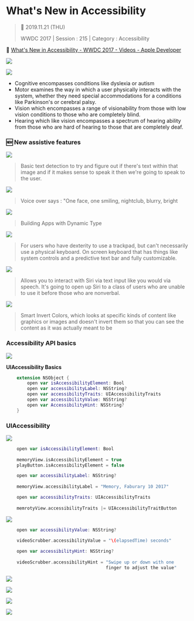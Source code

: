 # What's New in Accessibility

>  📅 2019.11.21 (THU)
>
> WWDC 2017 | Session : 215 | Category : Accessibility


🔗 [What's New in Accessibility - WWDC 2017 - Videos - Apple Developer](https://developer.apple.com/videos/play/wwdc2017/215/)

![](/Jinha/imagesWhat-s-New-in-Accessibilit-1.png)

![](/Jinha/imagesWhat-s-New-in-Accessibilit-2.png)

- Cognitive encompasses conditions like dyslexia  or autism
- Motor examines the way in which a user physically interacts with the system, whether they need special accommodations for a conditions like Parkinson's or cerebral palsy.
- Vision which encompasses a range of visionability from those with low vision conditions to those who are completely blind.
- Hearing which like vision encompasses a spectrum of hearing ability from those who are hard of hearing to those that are completely deaf.

### 🆕 New assistive features

![](/Jinha/imagesWhat-s-New-in-Accessibilit-3.png)

> Basic text detection to try and figure out if there's text within that image and if it makes sense to speak it then we're going to speak to the user.

![](/Jinha/imagesWhat-s-New-in-Accessibilit-4.png)

> Voice over says : "One face, one smiling, nightclub, blurry, bright

![](/Jinha/imagesWhat-s-New-in-Accessibilit-5.png)

> Building Apps with Dynamic Type

![](/Jinha/imagesWhat-s-New-in-Accessibilit-6.png)

> For users who have dexterity to use a trackpad, but can't necessarily use a physical keyboard. On screen keyboard that has things like system controls and a predictive text bar and fully customizable.

![](/Jinha/imagesWhat-s-New-in-Accessibilit-7.png)

> Allows you to interact with Siri via text input like you would via speech. It's going to open up Siri to a class of users who are unable to use it before those who are nonverbal.

![](/Jinha/imagesWhat-s-New-in-Accessibilit-8.png)

> Smart Invert Colors, which looks at specific kinds of content like graphics or images and doesn't invert them so that you can see the content as it was actually meant to be

### Accessibility API basics

![](/Jinha/imagesWhat-s-New-in-Accessibilit-9.png)

**UIAccessibility Basics**

```Swift
    extension NSObject {
    	open var isAccessibilityElement: Bool
    	open var accessibilityLabel: NSString?
    	open var accessibilityTraits: UIAccessibilityTraits
    	open var accessibilityValue: NSString?
    	open var AccessibilityHint: NSString?
    }
```

### UIAccessibility

![](/Jinha/imagesWhat-s-New-in-Accessibilit-10.png)

```Swift
    open var isAccessibilityElement: Bool
    
    memoryView.isAccessibilityElement = true
    playButton.isAccessibilityElement = false
```

```Swift
    open var accessibilityLabel: NSString?
    
    memoryView.accessibilityLabel = "Memory, Faburary 10 2017"
```

```Swift
    open var accessibilityTraits: UIAccessibilityTraits
    
    memrotyView.accessibilityTraits |= UIAccessibilityTraitButton
```

![](/Jinha/imagesWhat-s-New-in-Accessibilit-11.png)
```Swift
    open var accessibilityValue: NSString?
    
    videoScrubber.accessibilityValue = "\(elapsedTime) seconds"
```

```Swift
    open var accessibilityHint: NSString?
    
    videoScrubber.accessibilityHint = "Swipe up or down with one
                                      finger to adjust the value"
```    	


![](/Jinha/imagesWhat-s-New-in-Accessibilit-12.png)

![](/Jinha/imagesWhat-s-New-in-Accessibilit-13.png)

![](/Jinha/imagesWhat-s-New-in-Accessibilit-14.png)

![](/Jinha/imagesWhat-s-New-in-Accessibilit-15.png)
